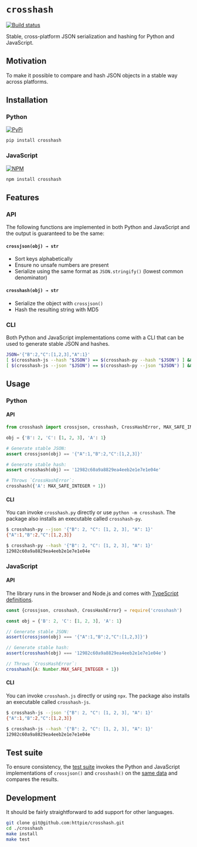 # `crosshash`

[![Build status](https://github.com/httpie/crosshash/workflows/test/badge.svg)](https://github.com/httpie/crosshash/actions)

Stable, cross-platform JSON serialization and hashing for Python and JavaScript.

## Motivation

To make it possible to compare and hash JSON objects in a stable way across platforms.

## Installation

### Python

[![PyPi](https://badge.fury.io/py/crosshash.svg)](https://pypi.python.org/pypi/crosshash)

```bash
pip install crosshash
```

### JavaScript

[![NPM](https://badge.fury.io/js/crosshash.svg)](https://www.npmjs.com/package/crosshash)

```bash
npm install crosshash
```

## Features


### API
The following functions are implemented in both Python and JavaScript and the output is guaranteed to be the same:

#### `crossjson(obj) → str`

- Sort keys alphabetically
- Ensure no unsafe numbers are present 
- Serialize using the same format as `JSON.stringify()` (lowest common denominator)

#### `crosshash(obj) → str`

- Serialize the object with `crossjson()`
- Hash the resulting string with MD5


### CLI

Both Python and JavaScript implementations come with a CLI that can be used to generate stable JSON and hashes.

```bash
JSON='{"B":2,"C":[1,2,3],"A":1}'
[ $(crosshash-js --hash "$JSON") == $(crosshash-py --hash "$JSON") ] && echo 'It’s a match!'
[ $(crosshash-js --json "$JSON") == $(crosshash-py --json "$JSON") ] && echo 'It’s a match!'
```


## Usage

### Python

#### API

```python
from crosshash import crossjson, crosshash, CrossHashError, MAX_SAFE_INTEGER

obj = {'B': 2, 'C': [1, 2, 3], 'A': 1}

# Generate stable JSON:
assert crossjson(obj) == '{"A":1,"B":2,"C":[1,2,3]}'  

# Generate stable hash:
assert crosshash(obj) == '12982c60a9a8829ea4eeb2e1e7e1e04e'

# Throws `CrossHashError`:
crosshash({'A': MAX_SAFE_INTEGER + 1})  
```

#### CLI

You can invoke `crosshash.py` directly or use `python -m crosshash`. The package also installs an executable called `crosshash-py`.

```bash
$ crosshash-py --json '{"B": 2, "C": [1, 2, 3], "A": 1}'
{"A":1,"B":2,"C":[1,2,3]}
```

```bash
$ crosshash-py --hash '{"B": 2, "C": [1, 2, 3], "A": 1}'
12982c60a9a8829ea4eeb2e1e7e1e04e
```


### JavaScript

#### API

The library runs in the browser and Node.js and comes with [TypeScript definitions](./crosshash.d.ts).

```javascript
const {crossjson, crosshash, CrossHashError} = require('crosshash')

const obj = {'B': 2, 'C': [1, 2, 3], 'A': 1}

// Generate stable JSON:
assert(crossjson(obj) === '{"A":1,"B":2,"C":[1,2,3]}')

// Generate stable hash:
assert(crosshash(obj) === '12982c60a9a8829ea4eeb2e1e7e1e04e')

// Throws `CrossHashError`:
crosshash({A: Number.MAX_SAFE_INTEGER + 1}) 
```

#### CLI

You can invoke `crosshash.js` directly or using `npx`. The package also installs an executable called `crosshash-js`.

```bash
$ crosshash-js --json '{"B": 2, "C": [1, 2, 3], "A": 1}'
{"A":1,"B":2,"C":[1,2,3]}
```

```bash
$ crosshash-js --hash '{"B": 2, "C": [1, 2, 3], "A": 1}'
12982c60a9a8829ea4eeb2e1e7e1e04e
```

## Test suite

To ensure consistency, the [test suite](./tests) invokes the Python and JavaScript implementations of `crossjson()` and `crosshash()` on the [same data](./tests/cases.py) and compares the results.


## Development

It should be fairly straightforward to add support for other languages.

```bash
git clone git@github.com:httpie/crosshash.git
cd ./crosshash
make install
make test
```
